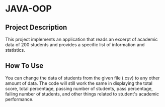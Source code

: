 # JAVA-OOP

## Project Description

This project implements an application that reads an excerpt of academic data of 200 students and provides a specific list of information and statistics.

## How To Use

You can change the data of students from the given file (.csv) to any other amount of data. The code will still work the same in displaying the total score,
total percentage, passing number of students, pass percentage, failing number of students, and other things related to student's academic performance.
